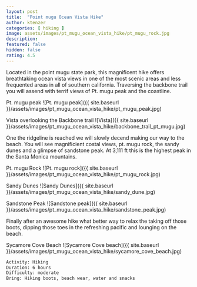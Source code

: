 ```yaml
---
layout: post
title:  "Point mugu Ocean Vista Hike"
author: ktenzer
categories: [ hiking ]
image: assets/images/pt_mugu_ocean_vista_hike/pt_mugu_rock.jpg
description: 
featured: false
hidden: false
rating: 4.5
---
```


Located in the point mugu state park, this magnificent hike offers breathtaking ocean vista views in one of the most scenic areas and less frequented areas in all of southern california. Traversing the backbone trail you will assend with terrif views of Pt. mugu peak and the coastline.

Pt. mugu peak
![Pt. mugu peak]({{ site.baseurl }}/assets/images/pt_mugu_ocean_vista_hike/pt_mugu_peak.jpg)

Vista overlooking the Backbone trail
![Vista]({{ site.baseurl }}/assets/images/pt_mugu_ocean_vista_hike/backbone_trail_pt_mugu.jpg)

One the ridgeline is reached we will slowly decend making our way to the beach. You will see magnificient costal views, pt. mugu rock, the sandy dunes and a glimpse of sandstone peak. At 3,111 ft this is the highest peak in the Santa Monica mountains.

Pt. mugu Rock
![Pt. mugu rock]({{ site.baseurl }}/assets/images/pt_mugu_ocean_vista_hike/pt_mugu_rock.jpg)

Sandy Dunes
![Sandy Dunes]({{ site.baseurl }}/assets/images/pt_mugu_ocean_vista_hike/sandy_dune.jpg)

Sandstone Peak
![Sandstone peak]({{ site.baseurl }}/assets/images/pt_mugu_ocean_vista_hike/sandstone_peak.jpg)

Finally after an awesome hike what better way to relax the taking off those boots, dipping those toes in the refreshing pacific and lounging on the beach.

Sycamore Cove Beach
![Sycamore Cove beach]({{ site.baseurl }}/assets/images/pt_mugu_ocean_vista_hike/sycamore_cove_beach.jpg)

```html
Activity: Hiking
Duration: 6 hours
Difficulty: moderate
Bring: Hiking boots, beach wear, water and snacks
```

